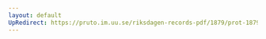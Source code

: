 ```yaml
---
layout: default
UpRedirect: https://pruto.im.uu.se/riksdagen-records-pdf/1879/prot-1879--ak--016/prot-1879--ak--016_046.pdf
---
```

